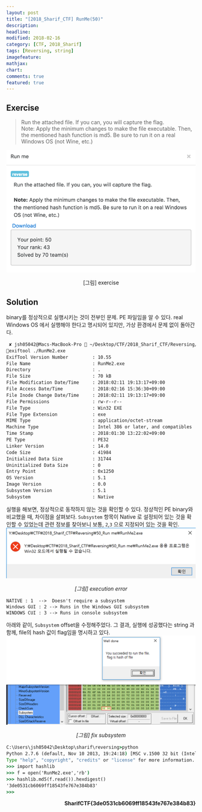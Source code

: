 ```yaml
---
layout: post
title: "[2018_Sharif_CTF] RunMe(50)"
description:
headline:
modified: 2018-02-16
category: [CTF, 2018_Sharif]
tags: [Reversing, string]
imagefeature:
mathjax:
chart:
comments: true
featured: true
---
```


## Exercise

> Run the attached file. If you can, you will capture the flag.<br>
> Note: Apply the minimum changes to make the file executable. Then, the mentioned hash function is md5. Be sure to run it on a real Windows OS (not Wine, etc.)

![](/images/2018-02-16-Sharif-CTF-RunMe-50/exercise.png)
<p align='center'>[그림] exercise</p>


## Solution

binary를 정상적으로 실행시키는 것이 전부인 문제. PE 파일임을 알 수 있다. real Windows OS 에서 실행해야 한다고 명시되어 있지만, 가상 환경에서 문제 없이 돌아간다.

```bash
 ✘ jsh05042@Macs-MacBook-Pro  ~/Desktop/CTF/2018_Sharif_CTF/Reversing/50_Run me
exiftool ./RunMe2.exe
ExifTool Version Number         : 10.55
File Name                       : RunMe2.exe
Directory                       : .
File Size                       : 70 kB
File Modification Date/Time     : 2018:02:11 19:13:17+09:00
File Access Date/Time           : 2018:02:16 15:36:30+09:00
File Inode Change Date/Time     : 2018:02:11 19:13:17+09:00
File Permissions                : rw-r--r--
File Type                       : Win32 EXE
File Type Extension             : exe
MIME Type                       : application/octet-stream
Machine Type                    : Intel 386 or later, and compatibles
Time Stamp                      : 2018:01:30 13:22:02+09:00
PE Type                         : PE32
Linker Version                  : 14.0
Code Size                       : 41984
Initialized Data Size           : 31744
Uninitialized Data Size         : 0
Entry Point                     : 0x1250
OS Version                      : 5.1
Image Version                   : 0.0
Subsystem Version               : 5.1
Subsystem                       : Native
```


실행을 해보면, 정상적으로 동작하지 않는 것을 확인할 수 있다. 정상적인 PE binary와 비교했을 때, 차이점을 살펴보다. `Subsystem` 항목이 Native 로 설정되어 있는 것을 확인할 수 있었는데 관련 정보를 찾아보니 보통, `2`,`3` 으로 지정되어 있는 것을 확인.
![](/images/2018-02-16-Sharif-CTF-RunMe-50/error.png)
<p align='center'><i>[그림] execution error</i></p>

```
NATIVE : 1  -->  Doesn't require a subsystem
Windows GUI : 2 --> Runs in the Windows GUI subsystem
WINDOWS CUI : 3 --> Runs in console subsystem
```


아래와 같이, `Subsystem` offset을 수정해주었다. 그 결과, 실행에 성공했다는 string 과 함께, file의 hash 값이 flag임을 명시하고 있다.
![](/images/2018-02-16-Sharif-CTF-RunMe-50/fix.png)
<p align='center'><i>[그림] fix subsystem</i></p>




```cmd
C:\Users\jsh05042\Desktop\sharif\reversing>python
Python 2.7.6 (default, Nov 10 2013, 19:24:18) [MSC v.1500 32 bit (Intel)] on win32
Type "help", "copyright", "credits" or "license" for more information.
>>> import hashlib
>>> f = open('RunMe2.exe','rb')
>>> hashlib.md5(f.read()).hexdigest()
'3de0531cb6069ff18543fe767e384b83'
>>>
```

<p align='right'><strong>SharifCTF{3de0531cb6069ff18543fe767e384b83}</strong></p>
